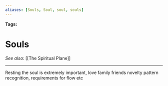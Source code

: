 ```yaml
---
aliases: [Souls, Soul, soul, souls]
---
```


**Tags:** 
# Souls
*See also:* [[The Spiritual Plane]]
___
Resting the soul is extremely important, love family friends novelty pattern recognition, requirements for flow etc